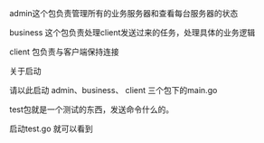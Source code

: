 admin这个包负责管理所有的业务服务器和查看每台服务器的状态

business 这个包负责处理client发送过来的任务，处理具体的业务逻辑


client 包负责与客户端保持连接



关于启动  


请以此启动  admin、business、 client 三个包下的main.go

test包就是一个测试的东西，发送命令什么的。

启动test.go 就可以看到
